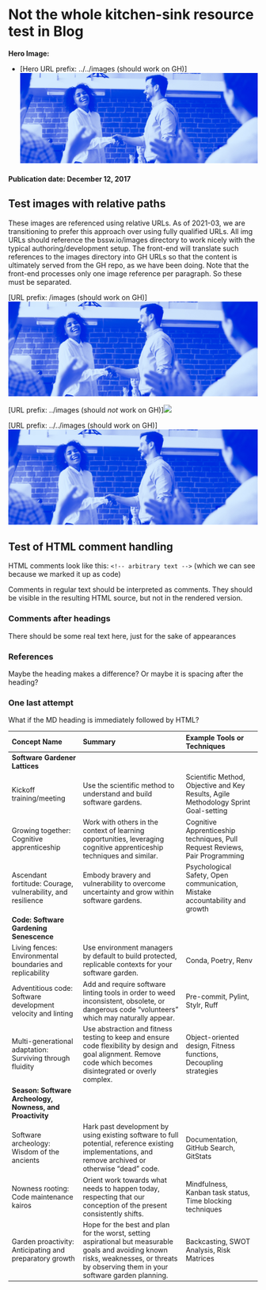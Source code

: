 # Not the whole kitchen-sink resource test in Blog

**Hero Image:**
- [Hero URL prefix: ../../images (should work on GH)]<img src='../../images/Blog_1119_WorkThankful.jpg'>

#### Publication date: December 12, 2017


## Test images with relative paths
These images are referenced using relative URLs.  As of 2021-03, we are transitioning to prefer this approach over using fully qualified URLs.  All img URLs should reference
the bssw.io/images directory to work nicely with the typical authoring/development setup.  The front-end will translate such references to the images directory into GH URLs so that the content is ultimately served from the GH repo, as we have been doing. Note that the front-end processes only one image reference per paragraph.  So these must be separated.

[URL prefix: /images (should work on GH)]<img src='/images/Blog_1119_WorkThankful.jpg' />

[URL prefix: ../images (should *not* work on GH)]<img src='../images/Blog_1119_WorkThankful.jpg' />

[URL prefix: ../../images (should work on GH)]<img src='../../images/Blog_1119_WorkThankful.jpg' />

## Test of HTML comment handling

HTML comments look like this: `<!-- arbitrary text -->` (which we can see because we marked it up as code)

Comments in regular text <!-- like this --> should be interpreted as comments.  They should be visible in the resulting HTML source, but not in the rendered version.

### Comments after headings <!-- should also be treated like comments -->

There should be some real text here, just for the sake of appearances

### References <!-- sfer_ezikiw -->
Maybe the heading makes a difference? Or maybe it is spacing after the heading?

### One last attempt <!-- sfer_ezikiw -->
<p>What if the MD heading is immediately followed by HTML?</p>

Concept Name | Summary | Example Tools or Techniques
:---|:---|:---
**Software Gardener Lattices** | &nbsp; | &nbsp;
Kickoff training/meeting | Use the scientific method to understand and build software gardens. | Scientific Method, Objective and Key Results, Agile Methodology Sprint Goal-setting
Growing together: Cognitive apprenticeship | Work with others in the context of learning opportunities, leveraging cognitive apprenticeship techniques and similar. | Cognitive Apprenticeship techniques, Pull Request Reviews, Pair Programming
Ascendant fortitude: Courage, vulnerability, and resilience | Embody bravery and vulnerability to overcome uncertainty and grow within software gardens. | Psychological Safety, Open communication, Mistake accountability and growth
**Code: Software Gardening Senescence** | &nbsp; | &nbsp;
Living fences: Environmental boundaries and replicability | Use environment managers by default to build protected, replicable contexts for your software garden. | Conda, Poetry, Renv
Adventitious code: Software development velocity and linting |	Add and require software linting tools in order to weed inconsistent, obsolete, or dangerous code “volunteers” which may naturally appear. | Pre-commit, Pylint, Stylr, Ruff
Multi-generational adaptation: Surviving through fluidity |	Use abstraction and fitness testing to keep and ensure code flexibility by design and goal alignment. Remove code which becomes disintegrated or overly complex. | Object-oriented design, Fitness functions, Decoupling strategies
**Season: Software Archeology, Nowness, and Proactivity** | &nbsp; | &nbsp;
Software archeology: Wisdom of the ancients |	Hark past development by using existing software to full potential, reference existing implementations, and remove archived or otherwise “dead” code. | Documentation, GitHub Search, GitStats
Nowness rooting: Code maintenance kairos | Orient work towards what needs to happen today, respecting that our conception of the present consistently shifts. | Mindfulness, Kanban task status, Time blocking techniques
Garden proactivity: Anticipating and preparatory growth |	Hope for the best and plan for the worst, setting aspirational but measurable goals and avoiding known risks, weaknesses, or threats by observing them in your software garden planning. | Backcasting, SWOT Analysis, Risk Matrices

<!---
Publish: no
Categories: Planning, Reliability
Topics: testing
Tags: [import from subresources]
Level: 2
Prerequisites: [import from subresources]
Aggregate: base
--->
